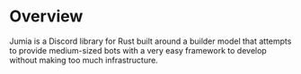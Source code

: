# Overview

Jumia is a Discord library for Rust built around a builder model that attempts to provide medium-sized bots with a very
easy framework to develop without making too much infrastructure.
